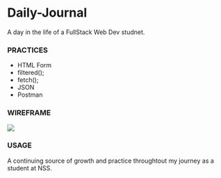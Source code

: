 # Daily-Journal
A day in the life of a FullStack Web Dev studnet.

### PRACTICES
* HTML Form
* filtered();
* fetch();
* JSON
* Postman

### WIREFRAME

![](../images/Capture.PNG)

### USAGE
A continuing source of growth and practice throughtout my journey as a student at NSS.
